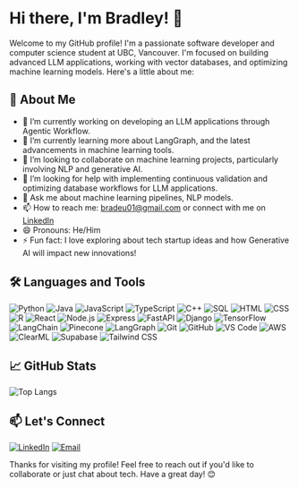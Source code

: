 # Hi there, I'm Bradley! 👋 

Welcome to my GitHub profile! I'm a passionate software developer and computer science student at UBC, Vancouver. I'm focused on building advanced LLM applications, working with vector databases, and optimizing machine learning models. Here's a little about me:

## 🚀 About Me
- 🔭 I’m currently working on developing an LLM applications through Agentic Workflow.
- 🌱 I’m currently learning more about LangGraph, and the latest advancements in machine learning tools.
- 👯 I’m looking to collaborate on machine learning projects, particularly involving NLP and generative AI.
- 🤔 I’m looking for help with implementing continuous validation and optimizing database workflows for LLM applications.
- 💬 Ask me about machine learning pipelines, NLP models.
- 📫 How to reach me: bradeu01@gmail.com or connect with me on [LinkedIn](www.linkedin.com/in/besakran)
- 😄 Pronouns: He/Him
- ⚡ Fun fact: I love exploring about tech startup ideas and how Generative AI will impact new innovations!

## 🛠️ Languages and Tools
![Python](https://img.shields.io/badge/-Python-05122A?style=flat&logo=python)
![Java](https://img.shields.io/badge/-Java-05122A?style=flat&logo=java)
![JavaScript](https://img.shields.io/badge/-JavaScript-05122A?style=flat&logo=javascript)
![TypeScript](https://img.shields.io/badge/-TypeScript-05122A?style=flat&logo=typescript)
![C++](https://img.shields.io/badge/-C++-05122A?style=flat&logo=c%2B%2B)
![SQL](https://img.shields.io/badge/-SQL-05122A?style=flat&logo=postgresql)
![HTML](https://img.shields.io/badge/-HTML-05122A?style=flat&logo=html5)
![CSS](https://img.shields.io/badge/-CSS-05122A?style=flat&logo=css3)
![R](https://img.shields.io/badge/-R-05122A?style=flat&logo=r)
![React](https://img.shields.io/badge/-React-05122A?style=flat&logo=react)
![Node.js](https://img.shields.io/badge/-Node.js-05122A?style=flat&logo=node.js)
![Express](https://img.shields.io/badge/-Express-05122A?style=flat&logo=express)
![FastAPI](https://img.shields.io/badge/-FastAPI-05122A?style=flat&logo=fastapi)
![Django](https://img.shields.io/badge/-Django-05122A?style=flat&logo=django)
![TensorFlow](https://img.shields.io/badge/-TensorFlow-05122A?style=flat&logo=tensorflow)
![LangChain](https://img.shields.io/badge/-LangChain-05122A?style=flat)
![Pinecone](https://img.shields.io/badge/-Pinecone-05122A?style=flat&logo=pinecone)
![LangGraph](https://img.shields.io/badge/-LangGraph-05122A?style=flat)
![Git](https://img.shields.io/badge/-Git-05122A?style=flat&logo=git)
![GitHub](https://img.shields.io/badge/-GitHub-05122A?style=flat&logo=github)
![VS Code](https://img.shields.io/badge/-VS%20Code-05122A?style=flat&logo=visual-studio-code)
![AWS](https://img.shields.io/badge/-AWS-05122A?style=flat&logo=amazon-aws)
![ClearML](https://img.shields.io/badge/-ClearML-05122A?style=flat&logo=clearml)
![Supabase](https://img.shields.io/badge/-Supabase-05122A?style=flat&logo=supabase)
![Tailwind CSS](https://img.shields.io/badge/-Tailwind%20CSS-05122A?style=flat&logo=tailwind-css)

## 📈 GitHub Stats
<!--
![Bradley's GitHub stats](https://github-readme-stats.vercel.app/api?username=bradeu&show_icons=true&theme=radical)
-->
![Top Langs](https://github-readme-stats.vercel.app/api/top-langs/?username=bradeu&layout=compact&theme=radical)

## 📫 Let's Connect
[![LinkedIn](https://img.shields.io/badge/-LinkedIn-05122A?style=flat&logo=linkedin)](www.linkedin.com/in/besakran)
[![Email](https://img.shields.io/badge/-Email-05122A?style=flat&logo=gmail)](mailto:bradeu01@gmail.com)

Thanks for visiting my profile! Feel free to reach out if you'd like to collaborate or just chat about tech. Have a great day! 😊


<!--
**bradeu/bradeu** is a ✨ _special_ ✨ repository because its `README.md` (this file) appears on your GitHub profile.

Here are some ideas to get you started:

- 🔭 I’m currently working on ...
- 🌱 I’m currently learning ...
- 👯 I’m looking to collaborate on ...
- 🤔 I’m looking for help with ...
- 💬 Ask me about ...
- 📫 How to reach me: ...
- 😄 Pronouns: ...
- ⚡ Fun fact: ...
-->
